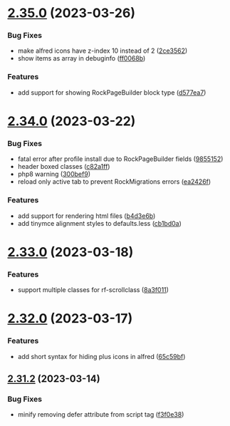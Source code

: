 # [2.35.0](https://github.com/baumrock/RockFrontend/compare/v2.34.0...v2.35.0) (2023-03-26)


### Bug Fixes

* make alfred icons have z-index 10 instead of 2 ([2ce3562](https://github.com/baumrock/RockFrontend/commit/2ce3562164bf48e6b8beed17c6e9a5388c950634))
* show items as array in debuginfo ([ff0068b](https://github.com/baumrock/RockFrontend/commit/ff0068bf211f2d2a9e7a59cba89627b5db8fb48a))


### Features

* add support for showing RockPageBuilder block type ([d577ea7](https://github.com/baumrock/RockFrontend/commit/d577ea7dee7b3bf68783dfcfedad261936e3c291))



# [2.34.0](https://github.com/baumrock/RockFrontend/compare/v2.33.0...v2.34.0) (2023-03-22)


### Bug Fixes

* fatal error after profile install due to RockPageBuilder fields ([9855152](https://github.com/baumrock/RockFrontend/commit/98551524ad8042d1660849bd6462b8f416660a90))
* header boxed classes ([c82a1ff](https://github.com/baumrock/RockFrontend/commit/c82a1ff53a2e5b970ab492eeff6f68546ed440cb))
* php8 warning ([300bef9](https://github.com/baumrock/RockFrontend/commit/300bef90fa77779796930d4e26030cf4c3aa27aa))
* reload only active tab to prevent RockMigrations errors ([ea2426f](https://github.com/baumrock/RockFrontend/commit/ea2426f0202772ef69be5bc9eba72716e8185ad9))


### Features

* add support for rendering html files ([b4d3e6b](https://github.com/baumrock/RockFrontend/commit/b4d3e6bd7a295efd318f82e03db88e47cbf03f27))
* add tinymce alignment styles to defaults.less ([cb1bd0a](https://github.com/baumrock/RockFrontend/commit/cb1bd0a5e535a216f3ce2643a79f3ca5c9962f52))



# [2.33.0](https://github.com/baumrock/RockFrontend/compare/v2.32.0...v2.33.0) (2023-03-18)


### Features

* support multiple classes for rf-scrollclass ([8a3f011](https://github.com/baumrock/RockFrontend/commit/8a3f01136f7c00031677d204dd5f68e888f12a10))



# [2.32.0](https://github.com/baumrock/RockFrontend/compare/v2.31.2...v2.32.0) (2023-03-17)


### Features

* add short syntax for hiding plus icons in alfred ([65c59bf](https://github.com/baumrock/RockFrontend/commit/65c59bfab21c3a7f9bd44c3326b34718941dc9f9))



## [2.31.2](https://github.com/baumrock/RockFrontend/compare/v2.31.1...v2.31.2) (2023-03-14)


### Bug Fixes

* minify removing defer attribute from script tag ([f3f0e38](https://github.com/baumrock/RockFrontend/commit/f3f0e387fbd6317d739d9dac50edff371b350b43))



